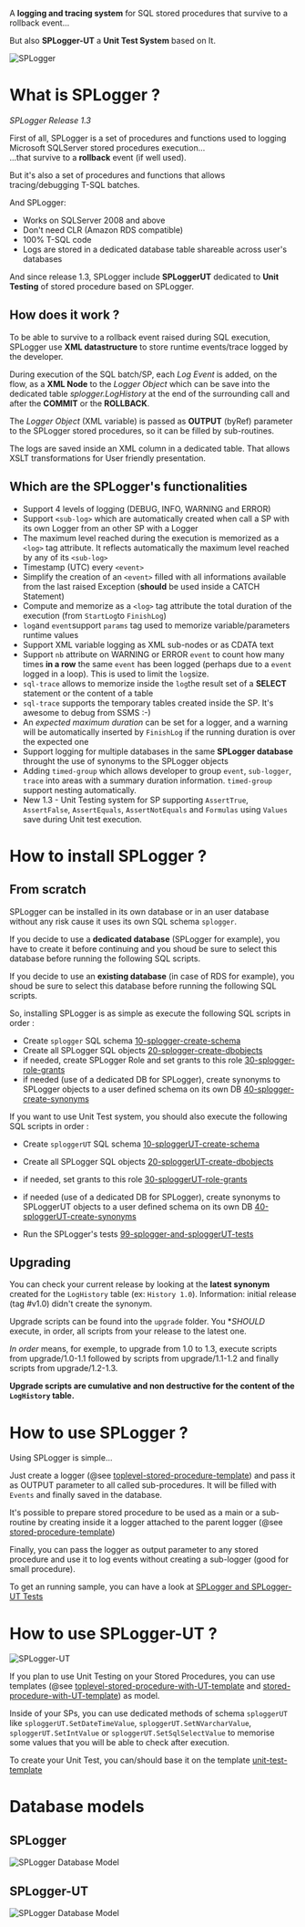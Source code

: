 A **logging and tracing system** for SQL stored procedures that survive to a rollback event...

But also **SPLogger-UT** a **Unit Test System** based on It.

![SPLogger](./splogger-banner.png "SPLogger")
# What is SPLogger ?

*SPLogger Release 1.3*

First of all, SPLogger is a set of procedures and functions used to logging Microsoft SQLServer stored procedures execution...  
...that survive to a **rollback** event (if well used).  

But it's also a set of procedures and functions that allows tracing/debugging T-SQL batches.  

And SPLogger:
- Works on SQLServer 2008 and above
- Don't need CLR (Amazon RDS compatible)
- 100% T-SQL code
- Logs are stored in a dedicated database table shareable across user's databases
 
And since release 1.3, SPLogger include **SPLoggerUT** dedicated to **Unit Testing** of stored procedure based on SPLogger. 
 
## How does it work ?
To be able to survive to a rollback event raised during SQL execution, SPLogger use **XML datastructure** to store runtime events/trace logged by the developer.  

During execution of the SQL batch/SP, each *Log Event* is added, on the flow, as a **XML Node** to the *Logger Object* which can be save into the dedicated table *splogger.LogHistory* at the end of the surrounding call and after the **COMMIT** or the **ROLLBACK**.    

The *Logger Object* (XML variable) is passed as **OUTPUT** (byRef) parameter to the SPLogger stored procedures, so it can be filled by sub-routines. 

The logs are saved inside an XML column in a dedicated table. That allows XSLT transformations for User friendly presentation. 

## Which are the SPLogger's functionalities
 - Support 4 levels of logging (DEBUG, INFO, WARNING and ERROR)
 - Support `<sub-log>` which are automatically created when call a SP with its own Logger from an other SP with a Logger
 - The maximum level reached during the execution is memorized as a `<log>` tag attribute. It reflects automatically the maximum level reached by any of its `<sub-log>`
 - Timestamp (UTC) every `<event>`
 - Simplify the creation of an `<event>` filled with all informations available from the last raised Exception (**should** be used inside a CATCH Statement)
 - Compute and memorize as a `<log>` tag attribute the total duration of the execution (from `StartLog`to `FinishLog`)
 - `log`and `event`support `params` tag used to memorize variable/parameters runtime values
 - Support XML variable logging as XML sub-nodes or as CDATA text
 - Support `nb` attribute on WARNING or ERROR `event` to count how many times **in a row** the same `event` has been logged (perhaps due to a `event` logged in a loop). This is used to limit the `log`size.
 - `sql-trace` allows to memorize inside the `log`the result set of a **SELECT** statement or the content of a table
 - `sql-trace` supports the temporary tables created inside the SP. It's awesome to debug from SSMS :-)
 - An *expected maximum duration* can be set for a logger, and a warning will be automatically inserted by `FinishLog` if the running duration is over the expected one
 - Support logging for multiple databases in the same **SPLogger database** throught the use of synonyms to the SPLogger objects
 - Adding `timed-group` which allows developer to group `event`, `sub-logger`, `trace` into areas with a summary duration information. `timed-group` support nesting automatically.
 - New 1.3 - Unit Testing system for SP supporting `AssertTrue`, `AssertFalse`, `AssertEquals`, `AssertNotEquals` and `Formulas` using `Values` save during Unit test execution.

# How to install SPLogger ?

## From scratch
SPLogger can be installed in its own database or in an user database without any risk cause it uses its own SQL schema `splogger`.  

If you decide to use a **dedicated database** (SPLogger for example), you have to create it before continuing and you shoud be sure to select this database before running the following SQL scripts.  

If you decide to use an **existing database** (in case of RDS for example), you shoud be sure to select this database before running the following SQL scripts.  

So, installing SPLogger is as simple as execute the following SQL scripts in order :
  - Create `splogger` SQL schema [10-splogger-create-schema](./src/splogger/10-splogger-create-schema.sql)
  - Create all SPLogger SQL objects [20-splogger-create-dbobjects](./src/splogger/20-splogger-create-dbobjects.sql)
  - if needed, create SPLogger Role and set grants to this role [30-splogger-role-grants](./src/splogger/30-splogger-role-grants.sql)
  - if needed (use of a dedicated DB for SPLogger), create synonyms to SPLogger objects to a user defined schema on its own DB [40-splogger-create-synonyms](./src/splogger/40-splogger-create-synonyms.sql)

If you want to use Unit Test system, you should also execute the following SQL scripts in order :
  - Create `sploggerUT` SQL schema [10-sploggerUT-create-schema](./src/sploggerUT/10-sploggerUT-create-schema.sql)
  - Create all SPLogger SQL objects [20-sploggerUT-create-dbobjects](./src/sploggerUT/20-sploggerUT-create-dbobjects.sql)
  - if needed, set grants to this role [30-sploggerUT-role-grants](./src/sploggerUT/30-sploggerUT-role-grants.sql)
  - if needed (use of a dedicated DB for SPLogger), create synonyms to SPLoggerUT objects to a user defined schema on its own DB [40-sploggerUT-create-synonyms](./src/sploggerUT/40-sploggerUT-create-synonyms.sql)

  - Run the SPLogger's tests [99-splogger-and-sploggerUT-tests](./src/99-splogger-and-sploggerUT-tests.sql)

## Upgrading

You can check your current release by looking at the **latest synonym** created for the `LogHistory` table (ex: `History 1.0`). Information: initial release (tag #v1.0) didn't create the synonym.

Upgrade scripts can be found into the `upgrade` folder. You **SHOULD* execute, in order, all scripts from your release to the latest one.

*In order* means, for exemple, to upgrade from 1.0 to 1.3, execute scripts from upgrade/1.0-1.1 followed by scripts from upgrade/1.1-1.2 and finally scripts from upgrade/1.2-1.3.

**Upgrade scripts are cumulative and non destructive for the content of the `LogHistory` table.**

# How to use SPLogger ?

Using SPLogger is simple...  

Just create a logger (@see [toplevel-stored-procedure-template](./templates/toplevel-stored-procedure-template.sql)) and pass it as OUTPUT parameter to all called sub-procedures. It will be filled with `Events` and finally saved in the database.

It's possible to prepare stored procedure to be used as a main or a sub-routine by creating inside it a logger attached to the parent logger (@see [stored-procedure-template](./templates/stored-procedure-template.sql))

Finally, you can pass the logger as output parameter to any stored procedure and use it to log events without creating a sub-logger (good for small procedure).

To get an running sample, you can have a look at [SPLogger and SPLogger-UT Tests](./src/99-splogger-and-sploggerUT-tests.sql)

# How to use SPLogger-UT ?

![SPLogger-UT](./sploggerUT-banner.png "SPLogger-UT")

If you plan to use Unit Testing on your Stored Procedures, you can use templates (@see  [toplevel-stored-procedure-with-UT-template](./templates/toplevel-stored-procedure-with-UT-template.sql) and [stored-procedure-with-UT-template](./templates/stored-procedure-with-UT-template.sql))
as model.

Inside of your SPs, you can use dedicated methods of schema `sploggerUT` like `sploggerUT.SetDateTimeValue`, `sploggerUT.SetNVarcharValue`, `sploggerUT.SetIntValue` or `sploggerUT.SetSqlSelectValue` to memorise some values that you will be able to check after execution.

To create your Unit Test, you can/should base it on the template [unit-test-template](./templates/unit-test-template.sql)

# Database models

## SPLogger

![SPLogger Database Model](./splogger-physical-data-model.png "SPLogger Database Model")

## SPLogger-UT

![SPLogger Database Model](./sploggerUT-physical-data-model.png "SPLogger-UT Database Model")


